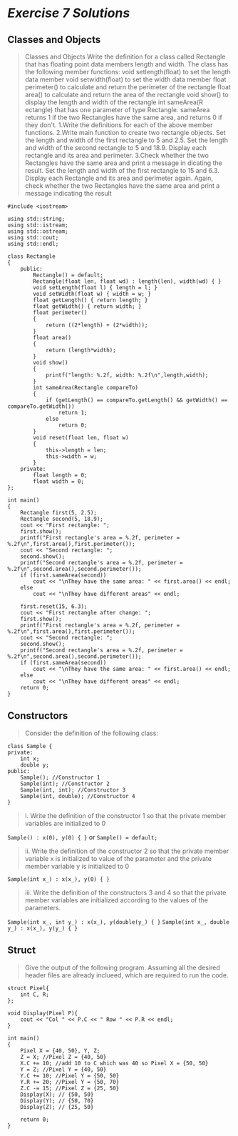 # ***Exercise 7 Solutions***

## **Classes and Objects**
> Classes and Objects
Write the definition for a class called Rectangle that has floating point data members length and width.
The class has the following member functions:
void setlength(float) to set the length data member
void
setwidth(float) to set the width data member
float perimeter() to calculate and return the perimeter of the rectangle
float area() to calculate and return the area of the rectangle
void show() to display the length and width of the rectangle
int sameArea(R
ectangle) that has one parameter of type Rectangle. sameArea returns 1 if the
two Rectangles have the same area, and returns 0 if they don't.
1.Write the definitions for each of the above member functions.
2.Write main function to create two rectangle objects.
Set the length and width of the first rectangle
to 5 and 2.5. Set the length and width of the second rectangle to 5 and 18.9. Display each
rectangle and its area and perimeter.
3.Check whether the two Rectangles have the same area and print a message in
dicating the result. Set
the length and width of the first rectangle to 15 and 6.3. Display each Rectangle and its area and
perimeter again. Again, check whether the two Rectangles have the same area and print a
message indicating the result

```
#include <iostream>

using std::string;
using std::istream;
using std::ostream;
using std::cout;
using std::endl;

class Rectangle
{
    public:
        Rectangle() = default;
        Rectangle(float len, float wd) : length(len), width(wd) { }
        void setLength(float l) { length = l; }
        void setWidth(float w) { width = w; }
        float getLength() { return length; }
        float getWidth() { return width; }
        float perimeter() 
        { 
            return ((2*length) + (2*width));
        }
        float area()
        {
            return (length*width);
        }
        void show()
        {
            printf("length: %.2f, width: %.2f\n",length,width);
        }
        int sameArea(Rectangle compareTo)
        {
            if (getLength() == compareTo.getLength() && getWidth() == compareTo.getWidth())
                return 1;
            else
                return 0;
        }
        void reset(float len, float w) 
        { 
            this->length = len;
            this->width = w;
        }
    private:
        float length = 0;
        float width = 0;
};

int main()
{
    Rectangle first(5, 2.5);
    Rectangle second(5, 18.9);
    cout << "First rectangle: ";
    first.show();
    printf("First rectangle's area = %.2f, perimeter = %.2f\n",first.area(),first.perimeter());
    cout << "Second rectangle: ";
    second.show();
    printf("Second rectangle's area = %.2f, perimeter = %.2f\n",second.area(),second.perimeter());
    if (first.sameArea(second))
        cout << "\nThey have the same area: " << first.area() << endl;
    else
        cout << "\nThey have different areas" << endl;

    first.reset(15, 6.3);
    cout << "First rectangle after change: ";
    first.show();
    printf("First rectangle's area = %.2f, perimeter = %.2f\n",first.area(),first.perimeter());
    cout << "Second rectangle: ";
    second.show();
    printf("Second rectangle's area = %.2f, perimeter = %.2f\n",second.area(),second.perimeter());
    if (first.sameArea(second))
        cout << "\nThey have the same area: " << first.area() << endl;
    else
        cout << "\nThey have different areas" << endl;
    return 0;
}
```
## **Constructors**
> Consider the definition of the following class:

```
class Sample {
private:
    int x;
    double y;
public:
    Sample(); //Constructor 1
    Sample(int); //Constructor 2
    Sample(int, int); //Constructor 3
    Sample(int, double); //Constructor 4
}
```
> i. Write the definition of the constructor 1 so that the private member variables are initialized to 0

`Sample() : x(0), y(0) { }` or `Sample() = default;`

> ii. Write the definition of the constructor 2 so that the private member variable x is initialized to value of the parameter and the private member variable y is initialized to 0

`Sample(int x_) : x(x_), y(0) { }`

> iii. Write the definition of the constructors 3 and 4 so that the private member variables are initialized according to the values of the parameters.

`Sample(int x_, int y_) : x(x_), y(double(y_) { }`
`Sample(int x_, double y_) : x(x_), y(y_) { }`

## **Struct**
> Give the output of the following program. Assuming all the desired header files are already inclueed, which are required to run the code.

```
struct Pixel{
    int C, R;
};

void Display(Pixel P){
    cout << "Col " << P.C << " Row " << P.R << endl;
}

int main()
{
    Pixel X = {40, 50}, Y, Z;
    Z = X; //Pixel Z = {40, 50}
    X.C += 10; //add 10 to C which was 40 so Pixel X = {50, 50}
    Y = Z; //Pixel Y = {40, 50}
    Y.C += 10; //Pixel Y = {50, 50}
    Y.R += 20; //Pixel Y = {50, 70}
    Z.C -= 15; //Pixel Z = {25, 50}
    Display(X); // {50, 50}
    Display(Y); // {50, 70}
    Display(Z); // {25, 50}
    
    return 0;
}
